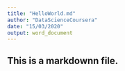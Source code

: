 ```yaml
---
title: "HelloWorld.md"
author: "DataScienceCoursera"
date: "15/03/2020"
output: word_document
---
```


## This is a markdownn file.